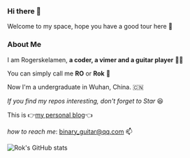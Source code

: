 ### Hi there 👋

Welcome to my space, hope you have a good tour here 🥳

### About Me

I am Rogerskelamen, **a coder, a vimer and a guitar player** 👨‍💻

You can simply call me **RO** or **Rok** 🤟

Now I'm a undergraduate in Wuhan, China. 🇨🇳

*If you find my repos interesting, don't forget to Star* 😆

This is 👉[my personal blog](https://rokelamen.top)👈

*how to reach me*: binary_guitar@qq.com 📫

![Rok's GitHub stats](https://github-readme-stats.vercel.app/api?username=Rogerskelamen&show_icons=true&hide=prs)
